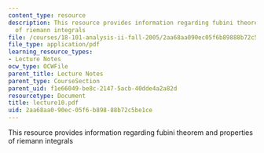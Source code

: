 ```yaml
---
content_type: resource
description: This resource provides information regarding fubini theorem and properties
  of riemann integrals
file: /courses/18-101-analysis-ii-fall-2005/2aa68aa090ec05f6b89888b72c5be1ce_lecture10.pdf
file_type: application/pdf
learning_resource_types:
- Lecture Notes
ocw_type: OCWFile
parent_title: Lecture Notes
parent_type: CourseSection
parent_uid: f1e66049-be8c-2147-5acb-40dde4a2a82d
resourcetype: Document
title: lecture10.pdf
uid: 2aa68aa0-90ec-05f6-b898-88b72c5be1ce
---
```

This resource provides information regarding fubini theorem and properties of riemann integrals

